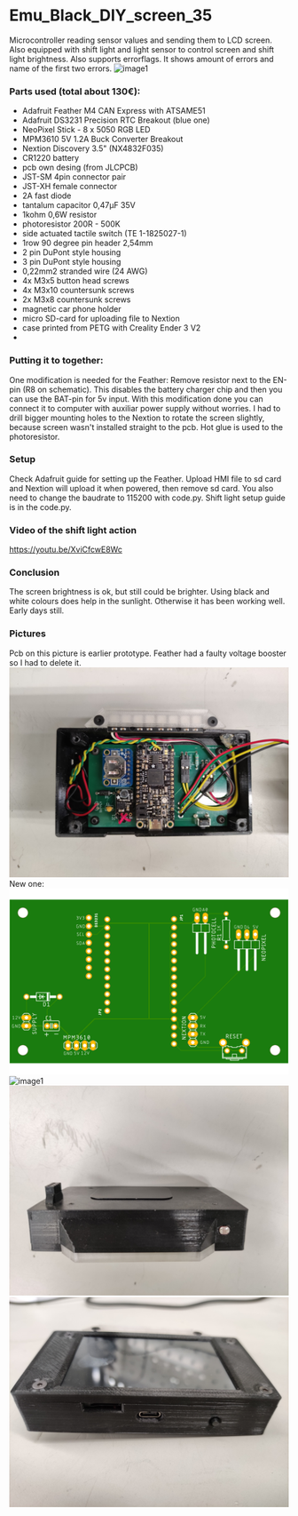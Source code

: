 # Emu_Black_DIY_screen_35
Microcontroller reading sensor values and sending them to LCD screen. Also equipped with shift light and light sensor to control screen and shift light brightness. Also supports errorflags. It shows amount of errors and name of the first two errors. 
![image1](/pictures/IMG_20220728_215339.jpg)

### Parts used (total about 130€):
- Adafruit Feather M4 CAN Express with ATSAME51
- Adafruit DS3231 Precision RTC Breakout (blue one)
- NeoPixel Stick - 8 x 5050 RGB LED
- MPM3610 5V 1.2A Buck Converter Breakout
- Nextion Discovery 3.5" (NX4832F035)
- CR1220 battery
- pcb own desing (from JLCPCB)
- JST-SM 4pin connector pair
- JST-XH female connector
- 2A fast diode
- tantalum capacitor 0,47µF 35V
- 1kohm 0,6W resistor
- photoresistor 200R - 500K
- side actuated tactile switch (TE 1-1825027-1)
- 1row 90 degree pin header 2,54mm
- 2 pin DuPont style housing
- 3 pin DuPont style housing
- 0,22mm2 stranded wire (24 AWG)
- 4x M3x5 button head screws
- 4x M3x10 countersunk screws
- 2x M3x8 countersunk screws
- magnetic car phone holder
- micro SD-card for uploading file to Nextion
- case printed from PETG with Creality Ender 3 V2
- 
### Putting it to together:
One modification is needed for the Feather: Remove resistor next to the EN-pin (R8 on schematic). This disables the battery charger chip and then you can use the BAT-pin for 5v input. With this modification done you can connect it to computer with auxiliar power supply without worries. 
I had to drill bigger mounting holes to the Nextion to rotate the screen slightly, because screen wasn't installed straight to the pcb. Hot glue is used to the photoresistor. 

### Setup
Check Adafruit guide for setting up the Feather. Upload HMI file to sd card and Nextion will upload it when powered, then remove sd card. 
You also need to change the  baudrate to 115200 with code.py. Shift light setup guide is in the code.py. 

### Video of the shift light action
https://youtu.be/XviCfcwE8Wc

### Conclusion
The screen brightness is ok, but still could be brighter. Using black and white colours does help in the sunlight. 
Otherwise it has been working well. Early days still. 

### Pictures

Pcb on this picture is earlier prototype. Feather had a faulty voltage booster so I had to delete it. 
![image1](/pictures/IMG_20220727_231424.jpg)
New one:
![image1](/pictures/Base_board_V1_Top.png)
![image1](/pictures/IMG_20220727_231604.jpg)
![image1](/pictures/IMG_20220727_234645.jpg)
![image1](/pictures/IMG_20220727_234736.jpg)
